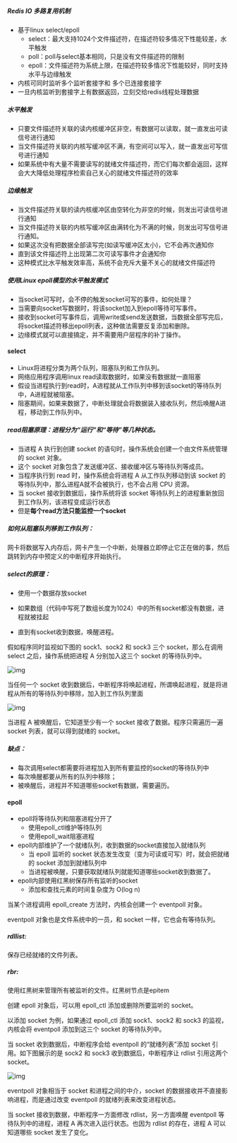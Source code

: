 

##### Redis IO 多路复用机制

- 基于linux select/epoll 
  - select：最大支持1024个文件描述符，在描述符较多情况下性能较差，水平触发
  - poll：poll与select基本相同，只是没有文件描述符的限制
  - epoll：文件描述符为系统上限，在描述符较多情况下性能较好，同时支持水平与边缘触发
- 内核可同时监听多个监听套接字和 多个已连接套接字
- 一旦内核监听到套接字上有数据返回，立刻交给redis线程处理数据



##### 水平触发

- 只要文件描述符关联的读内核缓冲区非空，有数据可以读取，就一直发出可读信号进行通知
- 当文件描述符关联的内核写缓冲区不满，有空间可以写入，就一直发出可写信号进行通知
- 如果系统中有大量不需要读写的就绪文件描述符，而它们每次都会返回，这样会大大降低处理程序检索自己关心的就绪文件描述符的效率



##### 边缘触发

- 当文件描述符关联的读内核缓冲区由空转化为非空的时候，则发出可读信号进行通知
- 当文件描述符关联的内核写缓冲区由满转化为不满的时候，则发出可写信号进行通知。
- 如果这次没有把数据全部读写完(如读写缓冲区太小)，它不会再次通知你
- 直到该文件描述符上出现第二次可读写事件才会通知你
- 这种模式比水平触发效率高，系统不会充斥大量不关心的就绪文件描述符



##### 使用Linux epoll模型的水平触发模式

- 当socket可写时，会不停的触发socket可写的事件，如何处理？
- 当需要向socket写数据时，将该socket加入到epoll等待可写事件。
- 接收到socket可写事件后，调用write或send发送数据，当数据全部写完后， 将socket描述符移出epoll列表，这种做法需要反复添加和删除。
- 边缘模式就可以直接搞定，并不需要用户层程序的补丁操作。



#### select

- Linux将进程分类为两个队列，阻塞队列和工作队列。
- 网络应用程序调用linux read读取数据时，如果没有数据就一直阻塞
- 假设当进程执行到read时，A进程就从工作队列中移到该socket的等待队列中，A进程就被阻塞。
- 阻塞期间，如果来数据了，中断处理就会将数据装入接收队列，然后唤醒A进程，移动到工作队列中。



##### read阻塞原理：进程分为“运行”和“等待”等几种状态。

- 当进程 A 执行到创建 socket 的语句时，操作系统会创建一个由文件系统管理的 socket 对象。
- 这个 socket 对象包含了发送缓冲区、接收缓冲区与等待队列等成员。
- 当程序执行到 read 时，操作系统会将进程 A 从工作队列移动到该 socket 的等待队列中，那么进程A就不会被执行，也不会占用 CPU 资源。
- 当 socket 接收到数据后，操作系统将该 socket 等待队列上的进程重新放回到工作队列，该进程变成运行状态
- 但是**每个read方法只能监控一个socket**



##### 如何从阻塞队列移到工作队列：

网卡将数据写入内存后，网卡产生一个中断，处理器立即停止它正在做的事，然后跳转到内存中预定义的中断程序开始执行。



##### select的原理：

- 使用一个数据存放socket

- 如果数组（代码中写死了数组长度为1024）中的所有socket都没有数据，进程就被挂起
- 直到有socket收到数据，唤醒进程。



假如程序同时监视如下图的 sock1、sock2 和 sock3 三个 socket，那么在调用 select 之后，操作系统把进程 A 分别加入这三个 socket 的等待队列中。



![img](https://pics3.baidu.com/feed/2e2eb9389b504fc2f968df020d67f01891ef6dc1.jpeg@f_auto?token=983ef2ed8efb064cdd34dee1b105ef83)



当任何一个 socket 收到数据后，中断程序将唤起进程，所谓唤起进程，就是将进程从所有的等待队列中移除，加入到工作队列里面



![img](https://pics6.baidu.com/feed/48540923dd54564e8491561c5c648b8bd0584f66.jpeg@f_auto?token=adb368d2a16195d4e10f8ae4d356b41a)



当进程 A 被唤醒后，它知道至少有一个 socket 接收了数据。程序只需遍历一遍 socket 列表，就可以得到就绪的 socket。



##### 缺点：

- 每次调用select都需要将进程加入到所有要监控的socket的等待队列中
- 每次唤醒都要从所有的队列中移除；
- 被唤醒后，进程并不知道哪些socket有数据，需要遍历。





#### epoll

- epoll将等待队列和阻塞进程分开了
  - 使用epoll_ctl维护等待队列
  - 使用epoll_wait阻塞进程
- epoll内部维护了一个就绪队列，收到数据的socket直接加入就绪队列
  - 当 epoll 监听的 socket 状态发生改变（变为可读或可写）时，就会把就绪的 socket 添加到就绪队列中
  - 当进程被唤醒，只要获取就绪队列就能知道哪些socket收到数据了。
- epoll内部使用红黑树保存所有监听的socket
  - 添加和查找元素的时间复杂度为 O(log n)



当某个进程调用 epoll_create 方法时，内核会创建一个 eventpoll 对象。

eventpoll 对象也是文件系统中的一员，和 socket 一样，它也会有等待队列。



##### **rdllist:**

保存已经就绪的文件列表。

##### rbr:

使用红黑树来管理所有被监听的文件。红黑树节点是epitem



创建 epoll 对象后，可以用 epoll_ctl 添加或删除所要监听的 socket。

以添加 socket 为例，如果通过 epoll_ctl 添加 sock1、sock2 和 sock3 的监视，内核会将 eventpoll 添加到这三个 socket 的等待队列中。



当 socket 收到数据后，中断程序会给 eventpoll 的“就绪列表”添加 socket 引用。如下图展示的是 sock2 和 sock3 收到数据后，中断程序让 rdlist 引用这两个 socket。



![img](https://pics3.baidu.com/feed/71cf3bc79f3df8dc04425deb22ab658246102895.jpeg@f_auto?token=2edd5dddcf49e678f9e2925e579bc790)



eventpoll 对象相当于 socket 和进程之间的中介，socket 的数据接收并不直接影响进程，而是通过改变 eventpoll 的就绪列表来改变进程状态。



当 socket 接收到数据，中断程序一方面修改 rdlist，另一方面唤醒 eventpoll 等待队列中的进程，进程 A 再次进入运行状态。也因为 rdlist 的存在，进程 A 可以知道哪些 socket 发生了变化。